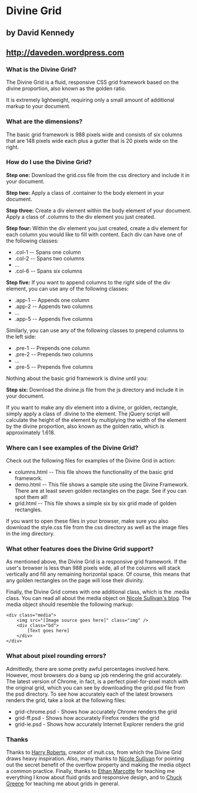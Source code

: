 # Divine Grid
## by David Kennedy
## http://daveden.wordpress.com

### What is the Divine Grid?

The Divine Grid is a fluid, responsive CSS grid framework based on the divine proportion, also known as the golden ratio.

It is extremely lightweight, requiring only a small amount of additional markup to your document.

### What are the dimensions?

The basic grid framework is 988 pixels wide and consists of six columns that are 148 pixels wide each plus a gutter that is 20 pixels wide on the right.

### How do I use the Divine Grid?

**Step one:** Download the grid.css file from the css directory and include it in your document.

**Step two:** Apply a class of .container to the body element in your document.

**Step three:** Create a div element within the body element of your document. Apply a class of .columns to the div element you just created.

**Step four:** Within the div element you just created, create a div element for each column you would like to fill with content. Each div can have one of the following classes:

* .col-1 -- Spans one column
* .col-2 -- Spans two columns
* ...
* .col-6 -- Spans six columns

**Step five:** If you want to append columns to the right side of the div element, you can use any of the following classes:

* .app-1 -- Appends one column
* .app-2 -- Appends two columns
* ...
* .app-5 -- Appends five columns

Similarly, you can use any of the following classes to prepend columns to the left side:

* .pre-1 -- Prepends one column
* .pre-2 -- Prepends two columns
* ...
* .pre-5 -- Prepends five columns

Nothing about the basic grid framework is divine until you:

**Step six:** Download the divine.js file from the js directory and include it in your document.

If you want to make any div element into a divine, or golden, rectangle, simply apply a class of .divine to the element. The jQuery script will calculate the height of the element by multiplying the width of the element by the divine proportion, also known as the golden ratio, which is approximately 1.618.

### Where can I see examples of the Divine Grid?

Check out the following files for examples of the Divine Grid in action:

* columns.html -- This file shows the functionality of the basic grid framework.
* demo.html -- This file shows a sample site using the Divine Framework. There are at least seven golden rectangles on the page. See if you can spot them all!
* grid.html -- This file shows a simple six by six grid made of golden rectangles.

If you want to open these files in your browser, make sure you also download the style.css file from the css directory as well as the image files in the img directory.

### What other features does the Divine Grid support?

As mentioned above, the Divine Grid is a responsive grid framework. If the user's browser is less than 988 pixels wide, all of the columns will stack vertically and fill any remaining horizontal space. Of course, this means that any golden rectangles on the page will lose their divinity.

Finally, the Divine Grid comes with one additional class, which is the .media class. You can read all about the media object on [Nicole Sullivan's blog](http://www.stubbornella.org/content/2010/06/25/the-media-object-saves-hundreds-of-lines-of-code/). The media object should resemble the following markup:

    <div class="media">
		<img src="[Image source goes here]" class="img" />
		<div class="bd">
			[Text goes here]
		</div>
	</div>

### What about pixel rounding errors?

Admittedly, there are some pretty awful percentages involved here. However, most browsers do a bang up job rendering the grid accurately. The latest version of Chrome, in fact, is a perfect pixel-for-pixel match with the original grid, which you can see by downloading the grid.psd file from the psd directory. To see how accurately each of the latest browsers renders the grid, take a look at the following files:

* grid-chrome.psd - Shows how accurately Chrome renders the grid
* grid-ff.psd - Shows how accurately Firefox renders the grid
* grid-ie.psd - Shows how accurately Internet Explorer renders the grid

### Thanks

Thanks to [Harry Roberts](http://www.csswizardry.com/), creator of inuit.css, from which the Divine Grid draws heavy inspiration. Also, many thanks to [Nicole Sullivan](http://www.stubbornella.org/) for pointing out the secret benefit of the overflow property and making the media object a common practice. Finally, thanks to [Ethan Marcotte](http://www.unstoppablerobotninja.com/) for teaching me everything I know about fluid grids and responsive design, and to [Chuck Greene](http://www.ideabook.com/tutorials/page_layout/the_grid_an_invisible_framewor.html) for teaching me about grids in general.